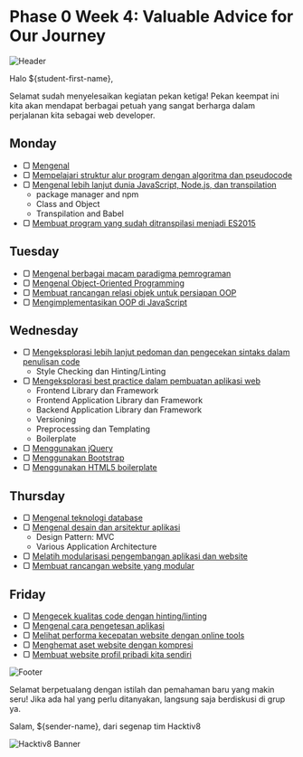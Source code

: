 # Phase 0 Week 4: Valuable Advice for Our Journey

![Header](images/header.png)

Halo ${student-first-name},

Selamat sudah menyelesaikan kegiatan pekan ketiga! Pekan keempat ini kita akan mendapat berbagai petuah yang sangat berharga dalam perjalanan kita sebagai web developer.

## Monday

- ▢ [Mengenal ]()
- ▢ [Mempelajari struktur alur program dengan algoritma dan pseudocode](week-4/algorithm-pseudocode.md)
- ▢ [Mengenal lebih lanjut dunia JavaScript, Node.js, dan transpilation](week-4/js-world.md)
  - package manager and npm
  - Class and Object
  - Transpilation and Babel
- ▢ [Membuat program yang sudah ditranspilasi menjadi ES2015](week-4/js-transpiled.md)

## Tuesday

- ▢ [Mengenal berbagai macam paradigma pemrograman](week-4/programming-paradigm.md)
- ▢ [Mengenal Object-Oriented Programming](week-4/oop-basics.md)
- ▢ [Membuat rancangan relasi objek untuk persiapan OOP](week-4/oop-design.md)
- ▢ [Mengimplementasikan OOP di JavaScript](week-4/oop-implementation.md)

## Wednesday

- ▢ [Mengeksplorasi lebih lanjut pedoman dan pengecekan sintaks dalam penulisan code](week-4/syntax-checking.md)
  - Style Checking dan Hinting/Linting
- ▢ [Mengeksplorasi best practice dalam pembuatan aplikasi web](week-4/best-practice.md)
  - Frontend Library dan Framework
  - Frontend Application Library dan Framework
  - Backend Application Library dan Framework
  - Versioning
  - Preprocessing dan Templating
  - Boilerplate
- ▢ [Menggunakan jQuery](week-4/jquery.md)
- ▢ [Menggunakan Bootstrap](week-4/bootstrap.md)
- ▢ [Menggunakan HTML5 boilerplate](week-4/html5-boilerplate.md)

## Thursday

- ▢ [Mengenal teknologi database](week-4/database.md)
- ▢ [Mengenal desain dan arsitektur aplikasi](week-4/app-design-architecture.md)
  - Design Pattern: MVC
  - Various Application Architecture
- ▢ [Melatih modularisasi pengembangan aplikasi dan website](week-4/modularization.md)
- ▢ [Membuat rancangan website yang modular](week-4/modular-design.md)

## Friday

- ▢ [Mengecek kualitas code dengan hinting/linting](week-4/hinting-linting.md)
- ▢ [Mengenal cara pengetesan aplikasi](week-4/testing.md)
- ▢ [Melihat performa kecepatan website dengan online tools](week-4/website-speed.md)
- ▢ [Menghemat aset website dengan kompresi](week-4/assets-compression.md)
- ▢ [Membuat website profil pribadi kita sendiri](week-4/website-profile.md)

![Footer](images/footer.png)

Selamat berpetualang dengan istilah dan pemahaman baru yang makin seru!
Jika ada hal yang perlu ditanyakan, langsung saja berdiskusi di grup ya.

Salam,
${sender-name}, dari segenap tim Hacktiv8

![Hacktiv8 Banner](images/hacktiv8-banner.png)
